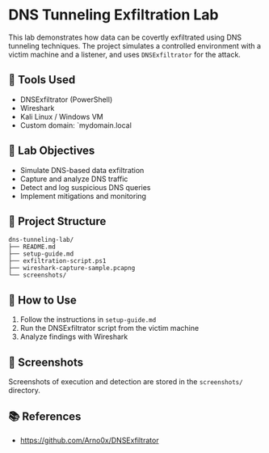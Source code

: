 # DNS Tunneling Exfiltration Lab

This lab demonstrates how data can be covertly exfiltrated using DNS tunneling techniques. The project simulates a controlled environment with a victim machine and a listener, and uses `DNSExfiltrator` for the attack.

## 🔧 Tools Used
- DNSExfiltrator (PowerShell)
- Wireshark
- Kali Linux / Windows VM
- Custom domain: `mydomain.local
  

## 🧪 Lab Objectives
- Simulate DNS-based data exfiltration
- Capture and analyze DNS traffic
- Detect and log suspicious DNS queries
- Implement mitigations and monitoring

## 📁 Project Structure
```
dns-tunneling-lab/
├── README.md
├── setup-guide.md
├── exfiltration-script.ps1
├── wireshark-capture-sample.pcapng
└── screenshots/
```

## 🚀 How to Use
1. Follow the instructions in `setup-guide.md`
2. Run the DNSExfiltrator script from the victim machine
3. Analyze findings with Wireshark

## 📸 Screenshots
Screenshots of execution and detection are stored in the `screenshots/` directory.

## 📚 References
- https://github.com/Arno0x/DNSExfiltrator

